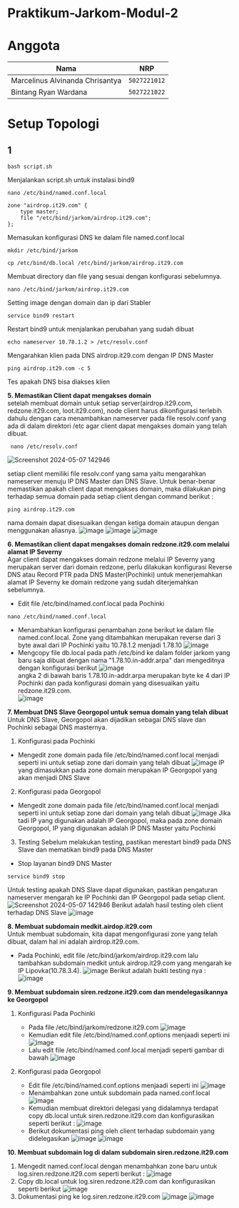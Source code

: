 # Praktikum-Jarkom-Modul-2

# Anggota

| Nama                            | NRP          |
| ------------------------------- | ------------ |
| Marcelinus Alvinanda Chrisantya | `5027221012` |
| Bintang Ryan Wardana            | `5027221022` |


# Setup Topologi



## 1 

```
bash script.sh
```

Menjalankan script.sh untuk instalasi bind9

```
nano /etc/bind/named.conf.local
```

```
zone "airdrop.it29.com" {
	type master;
	file "/etc/bind/jarkom/airdrop.it29.com";
};
```

Memasukan konfigurasi DNS ke dalam file named.conf.local

```
mkdir /etc/bind/jarkom
```
```
cp /etc/bind/db.local /etc/bind/jarkom/airdrop.it29.com
```

Membuat directory dan file yang sesuai dengan konfigurasi sebelumnya.

```
nano /etc/bind/jarkom/airdrop.it29.com
```

Setting image dengan domain dan ip dari Stabler

```
service bind9 restart
```

Restart bind9 untuk menjalankan perubahan yang sudah dibuat

```
echo nameserver 10.78.1.2 > /etc/resolv.conf
```

Mengarahkan klien pada DNS airdrop.it29.com dengan IP DNS Master

```
ping airdrop.it29.com -c 5
```

Tes apakah DNS bisa diakses klien

**5. Memastikan Client dapat mengakses domain**<br>
setelah membuat domain untuk setiap server(airdrop.it29.com, redzone.it29.com, loot.it29.com), node client harus dikonfigurasi terlebih dahulu dengan cara menambahkan nameserver pada file resolv.conf yang ada di dalam direktori /etc agar client dapat mengakses domain yang telah dibuat.
```
 nano /etc/resolv.conf
```
![Screenshot 2024-05-07 142946](https://github.com/J0see1/Jarkom-Modul-2-IT29/assets/143849730/8c63e2f7-538e-43b5-a837-6999c48d6cf4)

setiap client memiliki file resolv.conf yang sama yaitu mengarahkan nameserver menuju IP DNS Master dan DNS Slave.
Untuk benar-benar memastikan apakah client dapat mengakses domain, maka dilakukan ping terhadap semua domain pada setiap client dengan command berikut :
```
ping airdrop.it29.com
```
nama domain dapat disesuaikan dengan ketiga domain ataupun dengan menggunakan aliasnya.
![image](https://github.com/J0see1/Jarkom-Modul-2-IT29/assets/143849730/20284b0b-6ae6-487e-8f5c-afca026498a7)
![image](https://github.com/J0see1/Jarkom-Modul-2-IT29/assets/143849730/8965c72b-5935-4a2a-98b2-6ceff1867a4f)
![image](https://github.com/J0see1/Jarkom-Modul-2-IT29/assets/143849730/8e8aca7b-ce90-4ead-a03f-221e1dbe695c)

**6. Memastikan client dapat mengakses domain redzone.it29.com melalui alamat IP Severny**<br>
Agar client dapat mengakses domain redzone melalui IP Severny yang merupakan server dari domain redzone, perlu dilakukan konfigurasi  Reverse DNS atau Record PTR pada DNS Master(Pochinki) untuk menerjemahkan alamat IP Severny ke domain redzone yang sudah diterjemahkan sebelumnya.

* Edit file /etc/bind/named.conf.local pada Pochinki
```
nano /etc/bind/named.conf.local
```
* Menambahkan konfigurasi penambahan zone berikut ke dalam file named.conf.local. Zone yang ditambahkan merupakan reverse dari 3 byte awal dari IP Pochinki yaitu 10.78.1.2 menjadi 1.78.10
![image](https://github.com/J0see1/Jarkom-Modul-2-IT29/assets/143849730/5913bc48-4ca1-4c33-91f3-9f1414ba900e)
* Mengcopy file db.local pada path /etc/bind ke dalam folder jarkom yang baru saja dibuat dengan nama "1.78.10.in-addr.arpa" dan mengeditnya dengan konfigurasi berikut
![image](https://github.com/J0see1/Jarkom-Modul-2-IT29/assets/143849730/b995ae48-c2e2-47e1-8c19-0f3b42c7db98)<br>
angka 2 di bawah baris 1.78.10.in-addr.arpa merupakan byte ke 4 dari IP Pochinki dan pada konfigurasi domain yang disesuaikan yaitu redzone.it29.com.<br>
![image](https://github.com/J0see1/Jarkom-Modul-2-IT29/assets/143849730/763e730f-ec04-4e3e-8791-4bd10295d28a)

**7. Membuat DNS Slave Georgopol untuk semua domain yang telah dibuat**<br>
Untuk DNS Slave, Georgopol akan dijadikan sebagai DNS slave dan Pochinki sebagai DNS masternya.
1. Konfigurasi pada Pochinki
* Mengedit zone domain pada file /etc/bind/named.conf.local menjadi seperti ini untuk setiap zone dari domain yang telah dibuat
![image](https://github.com/J0see1/Jarkom-Modul-2-IT29/assets/143849730/643ae750-0e90-46b2-a51e-b7bd82195f77)
IP yang dimasukkan pada zone domain merupakan IP Georgopol yang akan menjadi DNS Slave
2. Konfigurasi pada Georgopol
*  Mengedit zone domain pada file /etc/bind/named.conf.local menjadi seperti ini untuk setiap zone dari domain yang telah dibuat
![image](https://github.com/J0see1/Jarkom-Modul-2-IT29/assets/143849730/5717f763-dfd6-4098-9e42-b66456242969)
Jika tadi IP yang digunakan adalah IP Georgopol, maka pada zone domain Georgopol, IP yang digunakan adalah IP DNS Master yaitu Pochinki
3. Testing
Sebelum melakukan testing, pastikan merestart bind9 pada DNS Slave dan mematikan bind9 pada DNS Master 
* Stop layanan bind9 DNS Master
```
service bind9 stop
```
Untuk testing apakah DNS Slave dapat digunakan, pastikan pengaturan nameserver mengarah ke IP Pochinki dan IP Georgopol pada setiap client.
   ![Screenshot 2024-05-07 142946](https://github.com/J0see1/Jarkom-Modul-2-IT29/assets/143849730/8c63e2f7-538e-43b5-a837-6999c48d6cf4)
Berikut adalah hasil testing oleh client terhadap DNS Slave
![image](https://github.com/J0see1/Jarkom-Modul-2-IT29/assets/143849730/70b5696c-4029-4239-9460-6ebc63a600a6)

**8. Membuat subdomain medkit.airdop.it29.com**<br>
Untuk membuat subdomain, kita dapat mengonfigurasi zone yang telah dibuat, dalam hal ini adalah airdrop.it29.com.
* Pada Pochinki, edit file /etc/bind/jarkom/airdrop.it29.com lalu tambahkan subdomain medkit untuk airdrop.it29.com yang mengarah ke IP Lipovka(10.78.3.4).
![image](https://github.com/J0see1/Jarkom-Modul-2-IT29/assets/143849730/285fbe83-34c0-4dcf-9fc9-3e55680b4ab6)
Berikut adalah bukti testing nya : 
![image](https://github.com/J0see1/Jarkom-Modul-2-IT29/assets/143849730/9045db2b-b8cb-4d42-b39b-8a8ca2612c24)

**9. Membuat subdomain siren.redzone.it29.com dan mendelegasikannya ke Georgopol**<br>
1. Konfigurasi Pada Pochinki
   * Pada file /etc/bind/jarkom/redzone.it29.com
   ![image](https://github.com/J0see1/Jarkom-Modul-2-IT29/assets/143849730/bdbc6ecc-d482-4a6d-be87-b9263071f72b)
   * Kemudian edit file /etc/bind/named.conf.options menjaadi seperti ini
   ![image](https://github.com/J0see1/Jarkom-Modul-2-IT29/assets/143849730/73443613-1637-42a5-b730-e28027ad6506)
   * Lalu edit file /etc/bind/named.conf.local menjadi seperti gambar di bawah
   ![image](https://github.com/J0see1/Jarkom-Modul-2-IT29/assets/143849730/c3930819-9986-44ae-b6f7-54d411919db8)<br>

2. Konfigurasi pada Georgopol
   * Edit file /etc/bind/named.conf.options menjaadi seperti ini
     ![image](https://github.com/J0see1/Jarkom-Modul-2-IT29/assets/143849730/73443613-1637-42a5-b730-e28027ad6506)
   * Menambahkan zone untuk subdomain pada named.conf.local
     ![image](https://github.com/J0see1/Jarkom-Modul-2-IT29/assets/143849730/6e95697a-6c7a-4631-a27f-9f04728b575d)
   * Kemudian membuat direktori delegasi yang didalamnya terdapat copy db.local untuk siren.redzone.it29.com dan konfigurasikan seperti berikut : 
     ![image](https://github.com/J0see1/Jarkom-Modul-2-IT29/assets/143849730/d248cdfc-a03d-4145-b185-9126a24df325)
   * Berikut dokumentasi ping oleh client terhadap subdomain yang didelegasikan
     ![image](https://github.com/J0see1/Jarkom-Modul-2-IT29/assets/143849730/ff808b57-a400-4e63-98f2-0cacebc5e8dd)
     ![image](https://github.com/J0see1/Jarkom-Modul-2-IT29/assets/143849730/ef4ca570-9df5-4642-9478-e8b31592005e)

**10. Membuat subdomain log di dalam subdomain siren.redzone.it29.com**<br>
1. Mengedit named.conf.local dengan menambahkan zone baru untuk log.siren.redzone.it29.com seperti berikut :
   ![image](https://github.com/J0see1/Jarkom-Modul-2-IT29/assets/143849730/fc8b773e-f960-4fa2-9445-a6c8f6bbb695)
2. Copy db.local untuk log.siren.redzone.it29.com dan konfigurasikan seperti berikut
   ![image](https://github.com/J0see1/Jarkom-Modul-2-IT29/assets/143849730/71fe7fdd-b34a-4cb1-a046-edec6b432496)
3. Dokumentasi ping ke log.siren.redzone.it29.com
   ![image](https://github.com/J0see1/Jarkom-Modul-2-IT29/assets/143849730/afaa4e64-d9d2-4038-8c33-09302d058c0b)
   ![image](https://github.com/J0see1/Jarkom-Modul-2-IT29/assets/143849730/102070c8-46d2-488d-b507-19e733059d50)


   






